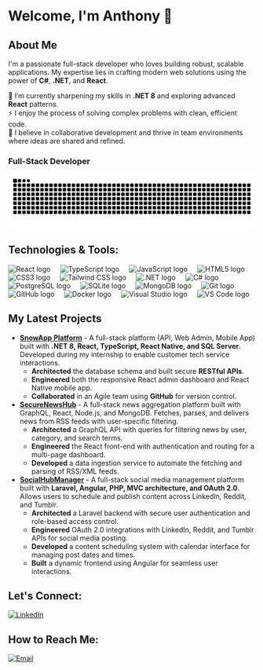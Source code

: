 # Welcome, I'm Anthony 👋

## About Me

I'm a passionate full-stack developer who loves building robust, scalable applications. My expertise lies in crafting modern web solutions using the power of **C#**, **.NET**, and **React**.

🌱 I’m currently sharpening my skills in **.NET 8** and exploring advanced **React** patterns.
</br>
⚡ I enjoy the process of solving complex problems with clean, efficient code.
</br>
🤝 I believe in collaborative development and thrive in team environments where ideas are shared and refined.
</br>

### Full-Stack Developer

<img src="snake.svg" alt="Snake animation" />

## Technologies & Tools:

<div align="left">
  <!-- Frontend -->
  <img src="https://skillicons.dev/icons?i=react" height="40" alt="React logo" />
  <img width="12" />
  <img src="https://skillicons.dev/icons?i=ts" height="40" alt="TypeScript logo" />
  <img width="12" />
  <img src="https://skillicons.dev/icons?i=js" height="40" alt="JavaScript logo" />
  <img width="12" />
  <img src="https://skillicons.dev/icons?i=html" height="40" alt="HTML5 logo" />
  <img width="12" />
  <img src="https://skillicons.dev/icons?i=css" height="40" alt="CSS3 logo" />
  <img width="12" />
  <img src="https://skillicons.dev/icons?i=tailwind" height="40" alt="Tailwind CSS logo" />
  <img width="12" />
  <!-- Backend -->
  <img src="https://skillicons.dev/icons?i=dotnet" height="40" alt=".NET logo" />
  <img width="12" />
  <img src="https://skillicons.dev/icons?i=cs" height="40" alt="C# logo" />
  <img width="12" />
  <img src="https://skillicons.dev/icons?i=postgres" height="40" alt="PostgreSQL logo" />
  <img width="12" />
  <img src="https://skillicons.dev/icons?i=sqlite" height="40" alt="SQLite logo" />
  <img width="12" />
  <img src="https://skillicons.dev/icons?i=mongodb" height="40" alt="MongoDB logo" />
  <img width="12" />
  <!-- Tools & Platforms -->
  <img src="https://skillicons.dev/icons?i=git" height="40" alt="Git logo" />
  <img width="12" />
  <img src="https://skillicons.dev/icons?i=github" height="40" alt="GitHub logo" />
  <img width="12" />
  <img src="https://skillicons.dev/icons?i=docker" height="40" alt="Docker logo" />
  <img width="12" />
  <img src="https://skillicons.dev/icons?i=visualstudio" height="40" alt="Visual Studio logo" />
  <img width="12" />
  <img src="https://skillicons.dev/icons?i=vscode" height="40" alt="VS Code logo" />
</div>

## My Latest Projects
- **[SnowApp Platform](https://github.com/EngrTonyDev/snowappmobile)** - A full-stack platform (API, Web Admin, Mobile App) built with **.NET 8, React, TypeScript, React Native, and SQL Server**. Developed during my internship to enable customer tech service interactions.
  - **Architected** the database schema and built secure **RESTful APIs**.
  - **Engineered** both the responsive React admin dashboard and React Native mobile app.
  - **Collaborated** in an Agile team using **GitHub** for version control.
- **[SecureNewsHub](https://github.com/EngrTonyDev/SecureNewsHub)** - A full-stack news aggregation platform built with GraphQL, React, Node.js, and MongoDB. Fetches, parses, and delivers news from RSS feeds with user-specific filtering.
  - **Architected** a GraphQL API with queries for filtering news by user, category, and search terms.
  - **Engineered** the React front-end with authentication and routing for a multi-page dashboard.
  - **Developed** a data ingestion service to automate the fetching and parsing of RSS/XML feeds.
- **[SocialHubManager](https://github.com/jamoreras/SocialHubManager)** - A full-stack social media management platform built with **Laravel, Angular, PHP, MVC architecture, and OAuth 2.0**. Allows users to schedule and publish content across LinkedIn, Reddit, and Tumblr.
  - **Architected** a Laravel backend with secure user authentication and role-based access control.
  - **Engineered** OAuth 2.0 integrations with LinkedIn, Reddit, and Tumblr APIs for social media posting.
  - **Developed** a content scheduling system with calendar interface for managing post dates and times.
  - **Built** a dynamic frontend using Angular for seamless user interactions.

## Let's Connect:
[![LinkedIn](https://img.shields.io/badge/LinkedIn-Connect%20With%20Me-0A66C2?style=for-the-badge&logo=linkedin&logoColor=white&labelColor=101010)](https://www.linkedin.com/in/anthony-lizano-ugalde-91a7a4224/)

## How to Reach Me:
[![Email](https://img.shields.io/badge/jalu--27@hotmail.com-Contact%20Me-D14836?style=for-the-badge&logo=gmail&logoColor=white&labelColor=101010)](mailto:jalu-27@hotmail.com)